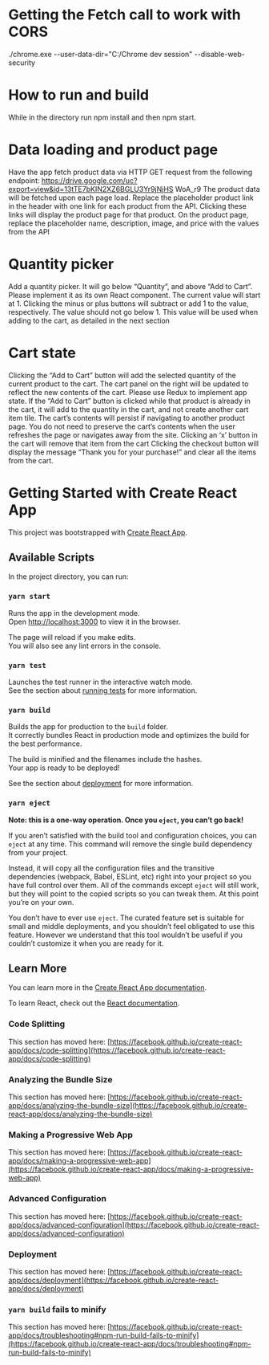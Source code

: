 # Getting the Fetch call to work with CORS
./chrome.exe --user-data-dir="C:/Chrome dev session" --disable-web-security

# How to run and build
While in the directory run npm install and then npm start.

# Data loading and product page
Have the app fetch product data via HTTP GET request from the following
endpoint:
https://drive.google.com/uc?export=view&id=13tTE7bKIN2XZ6BGLU3Yr9jNjHS
WoA_r9
The product data will be fetched upon each page load.
Replace the placeholder product link in the header with one link for each
product from the API. Clicking these links will display the product page for
that product.
On the product page, replace the placeholder name, description, image, and
price with the values from the API

# Quantity picker
Add a quantity picker. It will go below “Quantity”, and above “Add to Cart”.
Please implement it as its own React component.
The current value will start at 1. Clicking the minus or plus buttons will
subtract or add 1 to the value, respectively. The value should not go below 1.
This value will be used when adding to the cart, as detailed in the next section

# Cart state
Clicking the “Add to Cart” button will add the selected quantity of the current
product to the cart. The cart panel on the right will be updated to reflect the
new contents of the cart.
Please use Redux to implement app state.
If the “Add to Cart” button is clicked while that product is already in the cart, it
will add to the quantity in the cart, and not create another cart item tile.
The cart’s contents will persist if navigating to another product page. You do
not need to preserve the cart’s contents when the user refreshes the page or
navigates away from the site.
Clicking an ‘x’ button in the cart will remove that item from the cart
Clicking the checkout button will display the message “Thank you for your
purchase!” and clear all the items from the cart.





# Getting Started with Create React App

This project was bootstrapped with [Create React App](https://github.com/facebook/create-react-app).

## Available Scripts

In the project directory, you can run:

### `yarn start`

Runs the app in the development mode.\
Open [http://localhost:3000](http://localhost:3000) to view it in the browser.

The page will reload if you make edits.\
You will also see any lint errors in the console.

### `yarn test`

Launches the test runner in the interactive watch mode.\
See the section about [running tests](https://facebook.github.io/create-react-app/docs/running-tests) for more information.

### `yarn build`

Builds the app for production to the `build` folder.\
It correctly bundles React in production mode and optimizes the build for the best performance.

The build is minified and the filenames include the hashes.\
Your app is ready to be deployed!

See the section about [deployment](https://facebook.github.io/create-react-app/docs/deployment) for more information.

### `yarn eject`

**Note: this is a one-way operation. Once you `eject`, you can’t go back!**

If you aren’t satisfied with the build tool and configuration choices, you can `eject` at any time. This command will remove the single build dependency from your project.

Instead, it will copy all the configuration files and the transitive dependencies (webpack, Babel, ESLint, etc) right into your project so you have full control over them. All of the commands except `eject` will still work, but they will point to the copied scripts so you can tweak them. At this point you’re on your own.

You don’t have to ever use `eject`. The curated feature set is suitable for small and middle deployments, and you shouldn’t feel obligated to use this feature. However we understand that this tool wouldn’t be useful if you couldn’t customize it when you are ready for it.

## Learn More

You can learn more in the [Create React App documentation](https://facebook.github.io/create-react-app/docs/getting-started).

To learn React, check out the [React documentation](https://reactjs.org/).

### Code Splitting

This section has moved here: [https://facebook.github.io/create-react-app/docs/code-splitting](https://facebook.github.io/create-react-app/docs/code-splitting)

### Analyzing the Bundle Size

This section has moved here: [https://facebook.github.io/create-react-app/docs/analyzing-the-bundle-size](https://facebook.github.io/create-react-app/docs/analyzing-the-bundle-size)

### Making a Progressive Web App

This section has moved here: [https://facebook.github.io/create-react-app/docs/making-a-progressive-web-app](https://facebook.github.io/create-react-app/docs/making-a-progressive-web-app)

### Advanced Configuration

This section has moved here: [https://facebook.github.io/create-react-app/docs/advanced-configuration](https://facebook.github.io/create-react-app/docs/advanced-configuration)

### Deployment

This section has moved here: [https://facebook.github.io/create-react-app/docs/deployment](https://facebook.github.io/create-react-app/docs/deployment)

### `yarn build` fails to minify

This section has moved here: [https://facebook.github.io/create-react-app/docs/troubleshooting#npm-run-build-fails-to-minify](https://facebook.github.io/create-react-app/docs/troubleshooting#npm-run-build-fails-to-minify)
